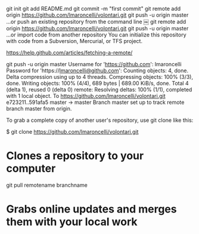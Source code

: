 

git init
git add README.md
git commit -m "first commit"
git remote add origin https://github.com/lmaroncelli/volontari.git
git push -u origin master
…or push an existing repository from the command line
￼
git remote add origin https://github.com/lmaroncelli/volontari.git
git push -u origin master
…or import code from another repository
You can initialize this repository with code from a Subversion, Mercurial, or TFS project.


https://help.github.com/articles/fetching-a-remote/



git push -u origin master
Username for 'https://github.com': lmaroncelli
Password for 'https://lmaroncelli@github.com': 
Counting objects: 4, done.
Delta compression using up to 4 threads.
Compressing objects: 100% (3/3), done.
Writing objects: 100% (4/4), 689 bytes | 689.00 KiB/s, done.
Total 4 (delta 1), reused 0 (delta 0)
remote: Resolving deltas: 100% (1/1), completed with 1 local object.
To https://github.com/lmaroncelli/volontari.git
   e723211..591afa5  master -> master
Branch master set up to track remote branch master from origin.




To grab a complete copy of another user's repository, use git clone like this:

$ git clone https://github.com/lmaroncelli/volontari.git
# Clones a repository to your computer

git pull remotename branchname
# Grabs online updates and merges them with your local work